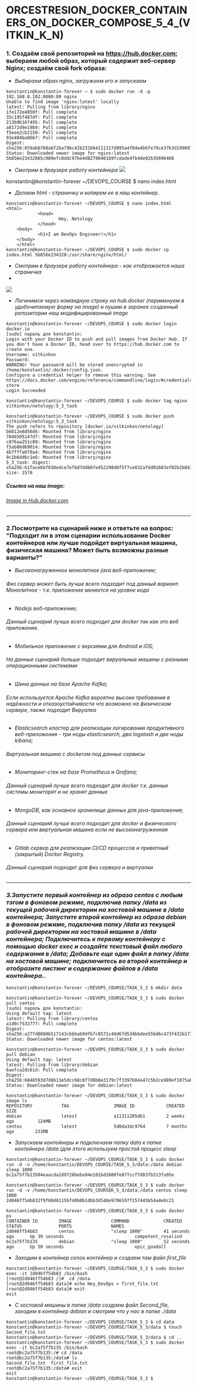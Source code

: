 # ORCESTRESION_DOCKER_CONTAINERS_ON_DOCKER_COMPOSE_5_4_(VITKIN_K_N)

### 1. Cоздаём свой репозиторий на https://hub.docker.com; выбераем любой образ, который содержит веб-сервер Nginx; создаём свой fork образа:
- *Выбираем образ nginx, загружаем его и запускаем*
```
konstantin@konstantin-forever ~ $ sudo docker run -d -p 192.168.0.102:8080:80 nginx
Unable to find image 'nginx:latest' locally
latest: Pulling from library/nginx
1fe172e4850f: Pull complete
35c195f487df: Pull complete
213b9b16f495: Pull complete
a8172d9e19b9: Pull complete
f5eee2cb2150: Pull complete
93e404ba8667: Pull complete
Digest: sha256:859ab6768a6f26a79bc42b231664111317d095a4f04e4b6fe79ce37b3d199097
Status: Downloaded newer image for nginx:latest
5b856e23432865c089efc0ddc97be4d82780401b9fcdade4fb4de02b35696466

```
- *Смотрим в браузере работу контейнера*
![](https://github.com/VitkinKN/HOMEWORKNETOLOGY/blob/master/IMAGES/9.png )

konstantin@konstantin-forever ~/DEVOPS_COURSE $ nano index.html
- *Делаем html - страничку и копирем ее в наш контейнер.*
```
konstantin@konstantin-forever ~/DEVOPS_COURSE $ nano index.html
<html>
	        <head>
	                Hey, Netology
	        </head>
	<body>
	        <h1>I am DevOps Engineer!</h1>
	</body>
	</html>
konstantin@konstantin-forever ~/DEVOPS_COURSE $ sudo docker cp index.html 5b856e234328:/usr/share/nginx/html/
```
- *Cмотрим в браузере работу контейнера - как отображается наша страничка*
-
![](https://github.com/VitkinKN/HOMEWORKNETOLOGY/blob/master/IMAGES/8.png )

- *Логинимся через командную строку на hub.docker (перименуем в удобочитаемую форму на image) и пушим в заранее созданный репозитории наш модифицированный image*
```
konstantin@konstantin-forever ~/DEVOPS_COURSE $ sudo docker login docker.io
[sudo] пароль для konstantin:
Login with your Docker ID to push and pull images from Docker Hub. If you don't have a Docker ID, head over to https://hub.docker.com to create one.
Username: vitkinkon
Password:
WARNING! Your password will be stored unencrypted in /home/konstantin/.docker/config.json.
Configure a credential helper to remove this warning. See
https://docs.docker.com/engine/reference/commandline/login/#credentials-store
Login Succeeded

konstantin@konstantin-forever ~/DEVOPS_COURSE $ sudo docker tag nginx vitkinkon/netology:5_3_task

konstantin@konstantin-forever ~/DEVOPS_COURSE $ sudo docker push vitkinkon/netology:5_3_task
The push refers to repository [docker.io/vitkinkon/netology]
b6812e8d56d6: Mounted from library/nginx
7046505147d7: Mounted from library/nginx
c876aa251c80: Mounted from library/nginx
f5ab86d69014: Mounted from library/nginx
4b7fffa0f0a4: Mounted from library/nginx
9c1b6dd6c1e6: Mounted from library/nginx
5_3_task: digest: sha256:61face6bf030edce7ef6d7dd66fe452298d6f5f7ce032afdd01683ef02b2b841 size: 1570
```
##### *Ccылка на наш image:*
###### [Image in Hub.docker.com](https://hub.docker.com/layers/210207984/vitkinkon/netology/5_3_task/images/sha256-61face6bf030edce7ef6d7dd66fe452298d6f5f7ce032afdd01683ef02b2b841?context=repo&tab=layers )
___
### 2.Посмотрите на сценарий ниже и ответьте на вопрос: "Подходит ли в этом сценарии использование Docker контейнеров или лучше подойдет виртуальная машина, физическая машина? Может быть возможны разные варианты?"
- *Высоконагруженное монолитное java веб-приложение;*
###### *Физ сервер может быть лучше всего подходит под данный вариант. Монолитное - т.е. приложение меняется на уровне кода*
- *Nodejs веб-приложение;*
###### *Данный сценарий лучше всего подходит для docker так как это веб приложение.*
- *Мобильное приложение c версиями для Android и iOS;*
###### *На данные сценарий больше подходит вируальные машины с разными операционными системами*
- *Шина данных на базе Apache Kafka;*
###### *Если используется Apache Kafka вероятно высоки требования в надёжности и отказоустойчивости что возможно на физическом сервере, также подходит Вируалка*
- *Elasticsearch кластер для реализации логирования продуктивного веб-приложения - три ноды elasticsearch, два logstash и две ноды kibana;*
###### *Виртуальная машина с dockerом под данные сервисы*
- *Мониторинг-стек на базе Prometheus и Grafana;*
###### *Данный сценарий лучше всего подходит для docker т.к. данные системы мониторят и не хранят данные*
- *MongoDB, как основное хранилище данных для java-приложения;*
###### *Данный сценарий лучше всего подходит для docker и физического сервера или виртуальная машина если не высоконагруженная*
- *Gitlab сервер для реализации CI/CD процессов и приватный (закрытый) Docker Registry.*
###### *Данный сценарий подходит для физ сервера и виртуалки*

___

### *3.Запустите первый контейнер из образа centos c любым тэгом в фоновом режиме, подключив папку /data из текущей рабочей директории на хостовой машине в /data контейнера; Запустите второй контейнер из образа debian в фоновом режиме, подключив папку /data из текущей рабочей директории на хостовой машине в /data контейнера; Подключитесь к первому контейнеру с помощью docker exec и создайте текстовый файл любого содержания в /data; Добавьте еще один файл в папку /data на хостовой машине; подключитесь во второй контейнер и отобразите листинг и содержание файлов в /data контейнера..*

```
konstantin@konstantin-forever ~/DEVOPS_COURSE/TASK_5_3 $ mkdir data

konstantin@konstantin-forever ~/DEVOPS_COURSE/TASK_5_3 $ sudo docker pull centos
[sudo] пароль для konstantin:
Using default tag: latest
latest: Pulling from library/centos
a1d0c7532777: Pull complete
Digest: sha256:a27fd8080b517143cbbbab9dfb7c8571c40d67d534bbdee55bd6c473f432b177
Status: Downloaded newer image for centos:latest

konstantin@konstantin-forever ~/DEVOPS_COURSE/TASK_5_3 $ sudo docker pull debian
Using default tag: latest
latest: Pulling from library/debian
6aefca2dc61d: Pull complete
Digest: sha256:6846593d7d8613e5dcc68c8f7d8b8e3179c7f3397b84a47c5b2ce989ef1075a0
Status: Downloaded newer image for debian:latest

konstantin@konstantin-forever ~/DEVOPS_COURSE/TASK_5_3 $ sudo docker image ls
REPOSITORY           TAG                 IMAGE ID            CREATED             SIZE
debian               latest              a11311205db1        2 weeks ago         124MB
centos               latest              5d0da3dc9764        7 months ago        231MB

```
- *Запускаем контейнеры и подключаем папку data к папке контейнера /data (для этого используем простой процесс sleep*
```
konstantin@konstantin-forever ~/DEVOPS_COURSE/TASK_5_3 $ sudo docker run -d -v /home/konstantin/DEVOPS_COURSE/TASK_5_3/data:/data debian sleep 1000
bc2a75f7b13504eaacda2d9728beba94e101bd2600fe87fccf7d837b513fa95e

konstantin@konstantin-forever ~/DEVOPS_COURSE/TASK_5_3 $ sudo docker run -d -v /home/konstantin/DEVOPS_COURSEK_5_3/data:/data centos sleep 1000
2d046ff54b832f9f08d0115bf40b0b1dbb3d548e9706597f157445b54a4e8c21

konstantin@konstantin-forever ~/DEVOPS_COURSE/TASK_5_3 $ sudo docker ps
CONTAINER ID        IMAGE               COMMAND             CREATED             STATUS              PORTS               NAMES
2d046ff54b83        centos              "sleep 1000"        41 seconds ago      Up 39 seconds                           competent_rosalind
bc2a75f7b135        debian              "sleep 1000"        52 seconds ago      Up 50 seconds                           epic_goodall
```
- *Заходим в контейнер сenos контейнер и создаем там файл  first_file*
```
konstantin@konstantin-forever ~/DEVOPS_COURSE/TASK_5_3 $ sudo docker exec -it 2d046ff54b83 /bin/bash
[root@2d046ff54b83 /]#  cd /data
[root@2d046ff54b83 data]# echo Hey_DevOps > first_file.txt
[root@2d046ff54b83 data]# exit
exit
```
- *С хостовой машины в папке /data создаем файл Second_file, заходим в контейнер debian и смотрим что у нас в папке ./data*
```
konstantin@konstantin-forever ~/DEVOPS_COURSE/TASK_5_3 $ cd data
konstantin@konstantin-forever ~/DEVOPS_COURSE/TASK_5_3/data $ touch Second_file.txt
konstantin@konstantin-forever ~/DEVOPS_COURSE/TASK_5_3/data $ cd ..
konstantin@konstantin-forever ~/DEVOPS_COURSE/TASK_5_3 $ sudo docker exec -it bc2a75f7b135 /bin/bash
root@bc2a75f7b135:/# cd /data
root@bc2a75f7b135:/data# ls
Second_file.txt  first_file.txt
root@bc2a75f7b135:/data# exit
exit
konstantin@konstantin-forever ~/DEVOPS_COURSE/TASK_5_3 $
```

